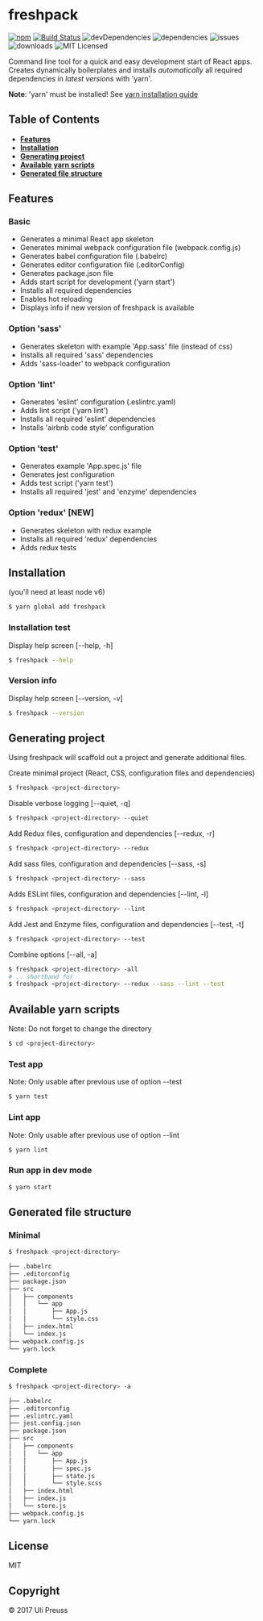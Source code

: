 # freshpack

[![npm](https://img.shields.io/npm/v/freshpack.svg)](https://www.npmjs.com/package/freshpack) [![Build Status](https://travis-ci.org/freshpack/freshpack.svg?branch=master)](https://travis-ci.org/freshpack/freshpack) ![devDependencies](https://img.shields.io/david/freshpack/freshpack.svg) ![dependencies](https://img.shields.io/david/dev/freshpack/freshpack.svg) ![issues](https://img.shields.io/github/issues-raw/freshpack/freshpack.svg) ![downloads](https://img.shields.io/npm/dt/freshpack.svg) ![MIT Licensed](https://img.shields.io/npm/l/freshpack.svg)

Command line tool for a quick and easy development start of React apps.
Creates dynamically boilerplates and installs _automatically_ all required dependencies in _latest versions_ with 'yarn'.

**Note**: 'yarn' must be installed! See [yarn installation guide](https://yarnpkg.com/lang/en/docs/install/)

## Table of Contents

* [**Features**](#features)
* [**Installation**](#installation)
* [**Generating project**](#generating-project)
* [**Available yarn scripts**](#available-yarn-scripts)
* [**Generated file structure**](#generated-file-structure)

## Features

### Basic
* Generates a minimal React app skeleton
* Generates minimal webpack configuration file (webpack.config.js)
* Generates babel configuration file (.babelrc)
* Generates editor configuration file (.editorConfig)
* Generates package.json file
* Adds start script for development ('yarn start')
* Installs all required dependencies
* Enables hot reloading
* Displays info if new version of freshpack is available

### Option 'sass'
* Generates skeleton with example 'App.sass' file (instead of css)
* Installs all required 'sass' dependencies
* Adds 'sass-loader' to webpack configuration

### Option 'lint'
* Generates 'eslint' configuration (.eslintrc.yaml)
* Adds lint script ('yarn lint')
* Installs all required 'eslint' dependencies
* Installs 'airbnb code style' configuration

### Option 'test'
* Generates example 'App.spec.js' file
* Generates jest configuration
* Adds test script ('yarn test')
* Installs all required 'jest' and 'enzyme' dependencies

### Option 'redux' **[NEW]**
* Generates skeleton with redux example
* Installs all required 'redux' dependencies
* Adds redux tests


## Installation
(you'll need at least node v6)

```bash
$ yarn global add freshpack
```
### Installation test
Display help screen [--help, -h]
```bash
$ freshpack --help
```

### Version info
Display help screen [--version, -v]
```bash
$ freshpack --version
```

## Generating project
Using freshpack will scaffold out a project and generate additional files.

Create minimal project (React, CSS, configuration files and dependencies)
```bash
$ freshpack <project-directory>
```

Disable verbose logging [--quiet, -q]
```bash
$ freshpack <project-directory> --quiet
```

Add Redux files, configuration and dependencies [--redux, -r]
```bash
$ freshpack <project-directory> --redux
```

Add sass files, configuration and dependencies [--sass, -s]
```bash
$ freshpack <project-directory> --sass
```

Adds ESLint files, configuration and dependencies [--lint, -l]
```bash
$ freshpack <project-directory> --lint
```

Add Jest and Enzyme files, configuration and dependencies [--test, -t]
```bash
$ freshpack <project-directory> --test
```

Combine options [--all, -a]
```bash
$ freshpack <project-directory> -all
# .. shorthand for
$ freshpack <project-directory> --redux --sass --lint --test

```

## Available yarn scripts

Note: Do not forget to change the directory
```bash
$ cd <project-directory>
```

### Test app
Note: Only usable after previous use of option --test
```bash
$ yarn test
```

### Lint app
Note: Only usable after previous use of option --lint
```bash
$ yarn lint
```

### Run app in dev mode
```bash
$ yarn start
```

## Generated file structure

### Minimal
```bash
$ freshpack <project-directory>

├── .babelrc
├── .editorconfig
├── package.json
├── src
│   ├── components
│   │   └── app
│   │       ├── App.js
│   │       └── style.css
│   ├── index.html
│   └── index.js
├── webpack.config.js
└── yarn.lock
```

### Complete
```bash
$ freshpack <project-directory> -a

├── .babelrc
├── .editorconfig
├── .eslintrc.yaml
├── jest.config.json
├── package.json
├── src
│   ├── components
│   │   └── app
│   │       ├── App.js
│   │       ├── spec.js
│   │       ├── state.js
│   │       └── style.scss
│   ├── index.html
│   ├── index.js
│   └── store.js
├── webpack.config.js
└── yarn.lock
```

## License
MIT

## Copyright
&copy; 2017 Uli Preuss
